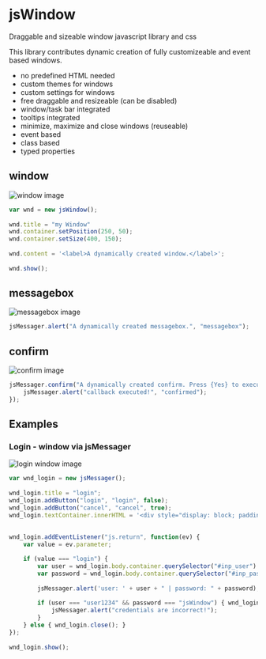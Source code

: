 # jsWindow
Draggable and sizeable window javascript library and css

This library contributes dynamic creation of fully customizeable and event based windows. 

  - no predefined HTML needed
  - custom themes for windows
  - custom settings for windows
  - free draggable and resizeable (can be disabled)
  - window/task bar integrated
  - tooltips integrated
  - minimize, maximize and close windows (reuseable)
  - event based
  - class based
  - typed properties
  
## window
  
![window image](https://github.com/TosiHyper/jsWindow/blob/master/Resources/window.PNG?raw=true)
  
```javascript
var wnd = new jsWindow();
	
wnd.title = "my Window"
wnd.container.setPosition(250, 50);
wnd.container.setSize(400, 150);
		
wnd.content = '<label>A dynamically created window.</label>';
		
wnd.show();
```
  
## messagebox
  
![messagebox image](https://github.com/TosiHyper/jsWindow/blob/master/Resources/Messagebox.PNG?raw=true)
  
```javascript
jsMessager.alert("A dynamically created messagebox.", "messagebox");
```
## confirm

![confirm image](https://github.com/TosiHyper/jsWindow/blob/master/Resources/confirm.PNG?raw=true)

```javascript
jsMessager.confirm("A dynamically created confirm. Press {Yes} to execute callback.", "confirm", function() {
	jsMessager.alert("callback executed!", "confirmed");
});
```

## Examples
### Login - window via jsMessager

![login window image](https://github.com/TosiHyper/jsWindow/blob/master/Resources/example_login.PNG?raw=true)

```javascript
var wnd_login = new jsMessager();
			
wnd_login.title = "login";
wnd_login.addButton("login", "login", false);
wnd_login.addButton("cancel", "cancel", true);
wnd_login.textContainer.innerHTML = '<div style="display: block; padding: 10px;"><p style="margin-bottom: 0;">Username</p><input class="form-control" id="inp_user" /><p style="margin-bottom: 0;">Password</p><input class="form-control" type="password" id="inp_password" /></div>'
		
		
wnd_login.addEventListener("js.return", function(ev) {
	var value = ev.parameter;

	if (value === "login") {
		var user = wnd_login.body.container.querySelector("#inp_user").value;
		var password = wnd_login.body.container.querySelector("#inp_password").value;
			
		jsMessager.alert('user: ' + user + " | password: " + password);
			
		if (user === "user1234" && password === "jsWindow") { wnd_login.close(); } else {
			jsMessager.alert("credentials are incorrect!");
		}
	} else { wnd_login.close(); }
});
		
wnd_login.show();
```
